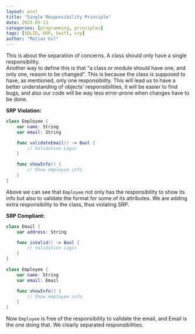 ```yaml
---
layout: post
title: "Single Responsibility Principle"
date: 2025-05-13
categories: [programming, principles]
tags: [SOLID, OOP, Swift, srp]
author: "Matias Gil"
---
```


This is about the separation of concerns. A class should only have a single responsibility.  
Another way to define this is that "a class or module should have one, and only one, reason to be changed". This is because the class is supposed to have, as mentioned, only one responsibility. This will lead us to have a better understanding of objects' responsibilities, it will be easier to find bugs, and also our code will be way less error-prone when changes have to be done.

**SRP Violation:**

```swift
class Employee {
    var name: String
    var email: String

    func validateEmail() -> Bool {
        // Validation Logic
    }

    func showInfo() {
        // Show employee info
    }
}
```

Above we can see that `Employee` not only has the responsibility to show its info but also to validate the format for some of its attributes. We are adding extra responsibility to the class, thus violating SRP.

**SRP Compliant:**

```swift
class Email {
    var address: String

    func isValid() -> Bool {
        // Validation Logic
    }
}

class Employee {
    var name: String
    var email: Email

    func showInfo() {
        // Show employee info
    }
}
```
Now `Employee` is free of the responsibility to validate the email, and Email is the one doing that. We clearly separated responsibilities.
